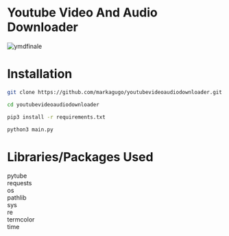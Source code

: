 # Youtube Video And Audio Downloader

![ymdfinale](https://user-images.githubusercontent.com/73078814/169670954-9a7d858e-efbc-424c-9aff-2691f5552e06.png)

# Installation

```bash
git clone https://github.com/markagugo/youtubevideoaudiodownloader.git

cd youtubevideoaudiodownloader

pip3 install -r requirements.txt

python3 main.py
```

# Libraries/Packages Used
pytube <br />
requests <br />
os <br />
pathlib <br />
sys <br />
re <br />
termcolor <br />
time
